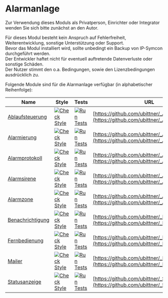 # Alarmanlage

Zur Verwendung dieses Moduls als Privatperson, Einrichter oder Integrator wenden Sie sich bitte zunächst an den Autor.

Für dieses Modul besteht kein Anspruch auf Fehlerfreiheit, Weiterentwicklung, sonstige Unterstützung oder Support.  
Bevor das Modul installiert wird, sollte unbedingt ein Backup von IP-Symcon durchgeführt werden.  
Der Entwickler haftet nicht für eventuell auftretende Datenverluste oder sonstige Schäden.  
Der Nutzer stimmt den o.a. Bedingungen, sowie den Lizenzbedingungen ausdrücklich zu.

Folgende Module sind für die Alarmanlage verfügbar (in alphabetischer Reihenfolge):

| Name                                                               | Style                                                                                                                                                    | Tests                                                                                                                                                | URL                                                                                            |
|--------------------------------------------------------------------|----------------------------------------------------------------------------------------------------------------------------------------------------------|------------------------------------------------------------------------------------------------------------------------------------------------------|------------------------------------------------------------------------------------------------|
| [Ablaufsteuerung](https://github.com/ubittner/_Ablaufsteuerung/)   | [![Check Style](https://github.com/ubittner/_Ablaufsteuerung/workflows/Check%20Style/badge.svg)](https://github.com/ubittner/_Ablaufsteuerung/actions)   | [![Run Tests](https://github.com/ubittner/_Ablaufsteuerung/workflows/Run%20Tests/badge.svg)](https://github.com/ubittner/_Ablaufsteuerung/actions)   | [https://github.com/ubittner/_Ablaufsteuerung](https://github.com/ubittner/_Ablaufsteuerung)   |
| [Alarmierung](https://github.com/ubittner/_Alarmierung/)           | [![Check Style](https://github.com/ubittner/_Alarmierung/workflows/Check%20Style/badge.svg)](https://github.com/ubittner/_Alarmierung/actions)           | [![Run Tests](https://github.com/ubittner/_Alarmierung/workflows/Run%20Tests/badge.svg)](https://github.com/ubittner/_Alarmierung/actions)           | [https://github.com/ubittner/_Alarmierung](https://github.com/ubittner/_Alarmierung)           |
| [Alarmprotokoll](https://github.com/ubittner/_Alarmprotokoll/)     | [![Check Style](https://github.com/ubittner/_Alarmprotokoll/workflows/Check%20Style/badge.svg)](https://github.com/ubittner/_Alarmprotokoll/actions)     | [![Run Tests](https://github.com/ubittner/_Alarmprotokoll/workflows/Run%20Tests/badge.svg)](https://github.com/ubittner/_Alarmprotokoll/actions)     | [https://github.com/ubittner/_Alarmprotokoll](https://github.com/ubittner/_Alarmprotokoll)     |
| [Alarmsirene](https://github.com/ubittner/_Alarmsirene/)           | [![Check Style](https://github.com/ubittner/_Alarmsirene/workflows/Check%20Style/badge.svg)](https://github.com/ubittner/_Alarmsirene/actions)           | [![Run Tests](https://github.com/ubittner/_Alarmsirene/workflows/Run%20Tests/badge.svg)](https://github.com/ubittner/_Alarmsirene/actions)           | [https://github.com/ubittner/_Alarmsirene](https://github.com/ubittner/_Alarmsirene)           |
| [Alarmzone](https://github.com/ubittner/_Alarmzone/)               | [![Check Style](https://github.com/ubittner/_Alarmzone/workflows/Check%20Style/badge.svg)](https://github.com/ubittner/_Alarmzone/actions)               | [![Run Tests](https://github.com/ubittner/_Alarmzone/workflows/Run%20Tests/badge.svg)](https://github.com/ubittner/_Alarmzone/actions)               | [https://github.com/ubittner/_Alarmzone](https://github.com/ubittner/_Alarmzone)               |
| [Benachrichtigung](https://github.com/ubittner/_Benachrichtigung/) | [![Check Style](https://github.com/ubittner/_Benachrichtigung/workflows/Check%20Style/badge.svg)](https://github.com/ubittner/_Benachrichtigung/actions) | [![Run Tests](https://github.com/ubittner/_Benachrichtigung/workflows/Run%20Tests/badge.svg)](https://github.com/ubittner/_Benachrichtigung/actions) | [https://github.com/ubittner/_Benachrichtigung](https://github.com/ubittner/_Benachrichtigung) |
| [Fernbedienung](https://github.com/ubittner/_Fernbedienung/)       | [![Check Style](https://github.com/ubittner/_Fernbedienung/workflows/Check%20Style/badge.svg)](https://github.com/ubittner/_Fernbedienung/actions)       | [![Run Tests](https://github.com/ubittner/_Fernbedienung/workflows/Run%20Tests/badge.svg)](https://github.com/ubittner/_Fernbedienung/actions)       | [https://github.com/ubittner/_Fernbedienung](https://github.com/ubittner/_Fernbedienung)       |
| [Mailer](https://github.com/ubittner/_Mailer/)                     | [![Check Style](https://github.com/ubittner/_Mailer/workflows/Check%20Style/badge.svg)](https://github.com/ubittner/_Mailer/actions)                     | [![Run Tests](https://github.com/ubittner/_Mailer/workflows/Run%20Tests/badge.svg)](https://github.com/ubittner/_Mailer/actions)                     | [https://github.com/ubittner/_Mailer](https://github.com/ubittner/_Mailer)                     |
| [Statusanzeige](https://github.com/ubittner/_Statusanzeige/)       | [![Check Style](https://github.com/ubittner/_Statusanzeige/workflows/Check%20Style/badge.svg)](https://github.com/ubittner/_Statusanzeige/actions)       | [![Run Tests](https://github.com/ubittner/_Statusanzeige/workflows/Run%20Tests/badge.svg)](https://github.com/ubittner/_Statusanzeige/actions)       | [https://github.com/ubittner/_Statusanzeige](https://github.com/ubittner/_Statusanzeige)       |

